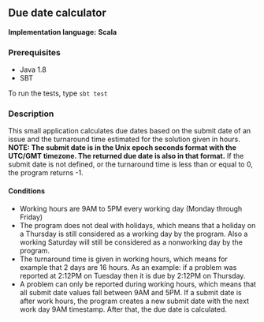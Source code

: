 ## Due date calculator

**Implementation language:** __Scala__


### Prerequisites
* Java 1.8
* SBT

To run the tests, type `sbt test`

### Description

This small application calculates due dates based on the submit date of an issue and
the turnaround time estimated for the solution given in hours. **NOTE: The submit date is in the Unix
epoch seconds format with the UTC/GMT timezone. The returned due date is also in that format.**
If the submit date is not defined, or the turnaround time is less than or equal to 0, the program returns -1.

#### Conditions

* Working hours are 9AM to 5PM every working day (Monday through Friday)
* The program does not deal with holidays, which means that a holiday on a Thursday is still
considered as a working day by the program. Also a working Saturday will still be considered as
a nonworking day by the program.
* The turnaround time is given in working hours, which means for example that 2 days are 16
hours. As an example: if a problem was reported at 2:12PM on Tuesday then it is due by
2:12PM on Thursday.
* A problem can only be reported during working hours, which means that all submit date values
fall between 9AM and 5PM. If a submit date is after work hours, the program creates a new submit date
with the next work day 9AM timestamp. After that, the due date is calculated.